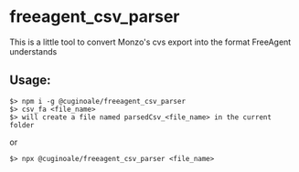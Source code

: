 # freeagent_csv_parser

This is a little tool to convert Monzo's cvs export into the format FreeAgent understands

## Usage:
```
$> npm i -g @cuginoale/freeagent_csv_parser
$> csv_fa <file_name>
$> will create a file named parsedCsv_<file_name> in the current folder
```

or
```
$> npx @cuginoale/freeagent_csv_parser <file_name>
```
